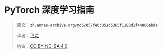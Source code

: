 # PyTorch 深度学习指南

> 原文：[`zh.annas-archive.org/md5/057fe0c351c5365f1188d1f44806abda`](https://zh.annas-archive.org/md5/057fe0c351c5365f1188d1f44806abda)
> 
> 译者：[飞龙](https://github.com/wizardforcel)
> 
> 协议：[CC BY-NC-SA 4.0](http://creativecommons.org/licenses/by-nc-sa/4.0/)